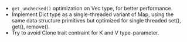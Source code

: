 * `get_unchecked()` optimization on Vec type, for better performance.
* Implement Dict type as a single-threaded variant of Map, using the
  same data structure primitives but optimized for single threaded
  set(), get(), remove().
* Try to avoid Clone trait contraint for K and V type-parameter.
